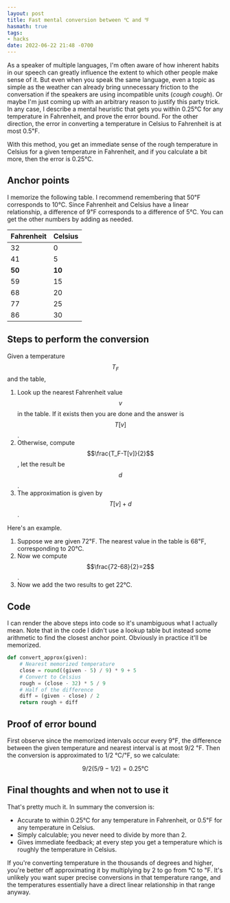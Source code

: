 ```yaml
---
layout: post
title: Fast mental conversion between ℃ and ℉
hasmath: true
tags:
- hacks
date: 2022-06-22 21:48 -0700
---
```

As a speaker of multiple languages, I'm often aware of how inherent
habits in our speech can greatly influence the extent to which other
people make sense of it.  But even when you speak the same language,
even a topic as simple as the weather can already bring unnecessary
friction to the conversation if the speakers are using incompatible
units (_cough_ _cough_).  Or maybe I'm just coming up with an
arbitrary reason to justify this party trick.  In any case, I describe
a mental heuristic that gets you within 0.25℃ for any temperature in
Fahrenheit, and prove the error bound.  For the other direction, the
error in converting a temperature in Celsius to Fahrenheit is at most
0.5℉.

With this method, you get an immediate sense of the rough temperature
in Celsius for a given temperature in Fahrenheit, and if you calculate
a bit more, then the error is 0.25℃.

## Anchor points
I memorize the following table.  I recommend remembering that 50℉
corresponds to 10℃.  Since Fahrenheit and Celsius have a linear
relationship, a difference of 9℉ corresponds to a difference of 5℃.
You can get the other numbers by adding as needed.

| Fahrenheit | Celsius |
|------------|---------|
| 32         | 0       |
| 41         | 5       |
| **50**     | **10**  |
| 59         | 15      |
| 68         | 20      |
| 77         | 25      |
| 86         | 30      |

## Steps to perform the conversion

Given a temperature $$T_F$$ and the table,

1. Look up the nearest Fahrenheit value $$v$$ in the table.  If it
   exists then you are done and the answer is $$T[v]$$.
2. Otherwise, compute $$\frac{T_F-T[v]}{2}$$, let the result
   be $$d$$.
3. The approximation is given by $$T[v]+d$$.

Here's an example.

1. Suppose we are given 72℉.  The nearest value in the table is 68℉,
   corresponding to 20℃.
2. Now we compute $$\frac{72-68}{2}=2$$.
3. Now we add the two results to get 22℃.

## Code
I can render the above steps into code so it's unambiguous what I
actually mean.  Note that in the code I didn't use a lookup table but
instead some arithmetic to find the closest anchor point.  Obviously
in practice it'll be memorized.

```python
def convert_approx(given):
    # Nearest memorized temperature
    close = round((given - 5) / 9) * 9 + 5
    # Convert to Celsius
    rough = (close - 32) * 5 / 9
    # Half of the difference
    diff = (given - close) / 2
    return rough + diff
```

## Proof of error bound
First observe since the memorized intervals occur every 9℉, the
difference between the given temperature and nearest interval is at
most 9/2 ℉.  Then the conversion is approximated to 1/2 ℃/℉, so we
calculate:

$$
9/2(5/9-1/2) = 0.25℃
$$

## Final thoughts and when not to use it
That's pretty much it.  In summary the conversion is:

* Accurate to within 0.25℃ for any temperature in Fahrenheit, or 0.5℉
  for any temperature in Celsius.
* Simply calculable; you never need to divide by more than 2.
* Gives immediate feedback; at every step you get a temperature which
  is roughly the temperature in Celsius.

If you're converting temperature in the thousands of degrees and
higher, you're better off approximating it by multiplying by 2 to go
from ℃ to ℉.  It's unlikely you want super precise conversions in that
temperature range, and the temperatures essentially have a direct
linear relationship in that range anyway.
